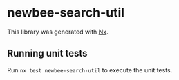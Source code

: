 # newbee-search-util

This library was generated with [Nx](https://nx.dev).

## Running unit tests

Run `nx test newbee-search-util` to execute the unit tests.
